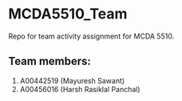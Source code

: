 # MCDA5510_Team

Repo for team activity assignment for MCDA 5510.

## Team members:
1. A00442519 (Mayuresh Sawant)
2. A00456016 (Harsh Rasiklal Panchal)
